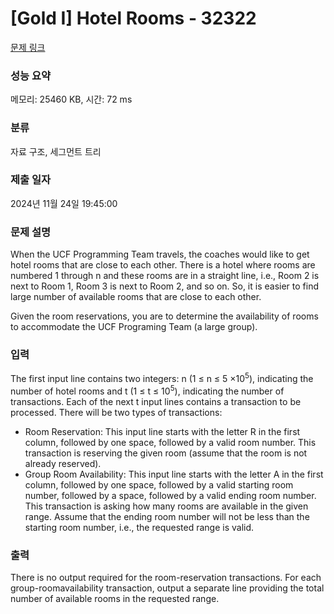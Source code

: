 # [Gold I] Hotel Rooms - 32322 

[문제 링크](https://www.acmicpc.net/problem/32322) 

### 성능 요약

메모리: 25460 KB, 시간: 72 ms

### 분류

자료 구조, 세그먼트 트리

### 제출 일자

2024년 11월 24일 19:45:00

### 문제 설명

<p>When the UCF Programming Team travels, the coaches would like to get hotel rooms that are close to each other. There is a hotel where rooms are numbered 1 through n and these rooms are in a straight line, i.e., Room 2 is next to Room 1, Room 3 is next to Room 2, and so on. So, it is easier to find large number of available rooms that are close to each other.</p>

<p>Given the room reservations, you are to determine the availability of rooms to accommodate the UCF Programing Team (a large group).</p>

### 입력 

 <p>The first input line contains two integers: n (1 ≤ n ≤ 5 ×10<sup>5</sup>), indicating the number of hotel rooms and t (1 ≤ t ≤ 10<sup>5</sup>), indicating the number of transactions. Each of the next t input lines contains a transaction to be processed. There will be two types of transactions:</p>

<ul>
	<li>Room Reservation: This input line starts with the letter R in the first column, followed by one space, followed by a valid room number. This transaction is reserving the given room (assume that the room is not already reserved).</li>
	<li>Group Room Availability: This input line starts with the letter A in the first column, followed by one space, followed by a valid starting room number, followed by a space, followed by a valid ending room number. This transaction is asking how many rooms are available in the given range. Assume that the ending room number will not be less than the starting room number, i.e., the requested range is valid.</li>
</ul>

### 출력 

 <p>There is no output required for the room-reservation transactions. For each group-roomavailability transaction, output a separate line providing the total number of available rooms in the requested range.</p>

